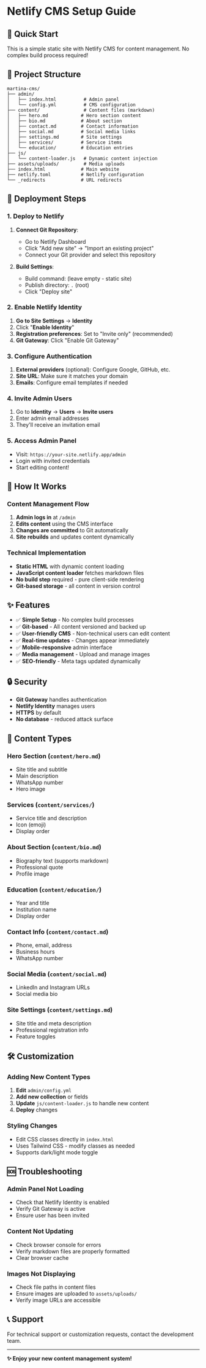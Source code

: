 # Netlify CMS Setup Guide

## 🚀 Quick Start

This is a simple static site with Netlify CMS for content management. No complex build process required!

## 📁 Project Structure

```
martina-cms/
├── admin/
│   ├── index.html          # Admin panel
│   └── config.yml          # CMS configuration
├── content/                # Content files (markdown)
│   ├── hero.md            # Hero section content
│   ├── bio.md             # About section
│   ├── contact.md         # Contact information
│   ├── social.md          # Social media links
│   ├── settings.md        # Site settings
│   ├── services/          # Service items
│   └── education/         # Education entries
├── js/
│   └── content-loader.js   # Dynamic content injection
├── assets/uploads/         # Media uploads
├── index.html             # Main website
├── netlify.toml           # Netlify configuration
└── _redirects             # URL redirects
```

## 🔧 Deployment Steps

### 1. Deploy to Netlify

1. **Connect Git Repository**: 
   - Go to Netlify Dashboard
   - Click "Add new site" → "Import an existing project"
   - Connect your Git provider and select this repository

2. **Build Settings**: 
   - Build command: (leave empty - static site)
   - Publish directory: `.` (root)
   - Click "Deploy site"

### 2. Enable Netlify Identity

1. **Go to Site Settings** → **Identity**
2. Click "**Enable Identity**"
3. **Registration preferences**: Set to "Invite only" (recommended)
4. **Git Gateway**: Click "Enable Git Gateway"

### 3. Configure Authentication

1. **External providers** (optional): Configure Google, GitHub, etc.
2. **Site URL**: Make sure it matches your domain
3. **Emails**: Configure email templates if needed

### 4. Invite Admin Users

1. Go to **Identity** → **Users** → **Invite users**
2. Enter admin email addresses
3. They'll receive an invitation email

### 5. Access Admin Panel

- Visit: `https://your-site.netlify.app/admin`
- Login with invited credentials
- Start editing content!

## 🎯 How It Works

### Content Management Flow

1. **Admin logs in** at `/admin`
2. **Edits content** using the CMS interface
3. **Changes are committed** to Git automatically
4. **Site rebuilds** and updates content dynamically

### Technical Implementation

- **Static HTML** with dynamic content loading
- **JavaScript content loader** fetches markdown files
- **No build step** required - pure client-side rendering
- **Git-based storage** - all content in version control

## ✨ Features

- ✅ **Simple Setup** - No complex build processes
- ✅ **Git-based** - All content versioned and backed up
- ✅ **User-friendly CMS** - Non-technical users can edit content
- ✅ **Real-time updates** - Changes appear immediately
- ✅ **Mobile-responsive** admin interface
- ✅ **Media management** - Upload and manage images
- ✅ **SEO-friendly** - Meta tags updated dynamically

## 🔒 Security

- **Git Gateway** handles authentication
- **Netlify Identity** manages users
- **HTTPS** by default
- **No database** - reduced attack surface

## 📝 Content Types

### Hero Section (`content/hero.md`)
- Site title and subtitle
- Main description
- WhatsApp number
- Hero image

### Services (`content/services/`)
- Service title and description
- Icon (emoji)
- Display order

### About Section (`content/bio.md`)
- Biography text (supports markdown)
- Professional quote
- Profile image

### Education (`content/education/`)
- Year and title
- Institution name
- Display order

### Contact Info (`content/contact.md`)
- Phone, email, address
- Business hours
- WhatsApp number

### Social Media (`content/social.md`)
- LinkedIn and Instagram URLs
- Social media bio

### Site Settings (`content/settings.md`)
- Site title and meta description
- Professional registration info
- Feature toggles

## 🛠 Customization

### Adding New Content Types

1. **Edit** `admin/config.yml`
2. **Add new collection** or fields
3. **Update** `js/content-loader.js` to handle new content
4. **Deploy** changes

### Styling Changes

- Edit CSS classes directly in `index.html`
- Uses Tailwind CSS - modify classes as needed
- Supports dark/light mode toggle

## 🆘 Troubleshooting

### Admin Panel Not Loading
- Check that Netlify Identity is enabled
- Verify Git Gateway is active
- Ensure user has been invited

### Content Not Updating
- Check browser console for errors
- Verify markdown files are properly formatted
- Clear browser cache

### Images Not Displaying
- Check file paths in content files
- Ensure images are uploaded to `assets/uploads/`
- Verify image URLs are accessible

## 📞 Support

For technical support or customization requests, contact the development team.

---

**✨ Enjoy your new content management system!**